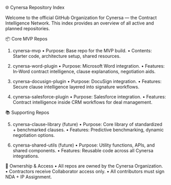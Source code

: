 🌐 Cynersa Repository Index

Welcome to the official GitHub Organization for Cynersa — the Contract Intelligence Network.
This index provides an overview of all active and planned repositories.

📦 Core MVP Repos

1. cynersa-mvp
	•	Purpose: Base repo for the MVP build.
	•	Contents: Starter code, architecture setup, shared resources.

2. cynersa-word-plugin
	•	Purpose: Microsoft Word integration.
	•	Features: In-Word contract intelligence, clause explanations, negotiation aids.

3. cynersa-docusign-plugin
	•	Purpose: DocuSign integration.
	•	Features: Secure clause intelligence layered into signature workflows.

4. cynersa-salesforce-plugin
	•	Purpose: Salesforce integration.
	•	Features: Contract intelligence inside CRM workflows for deal management.

📚 Supporting Repos

5. cynersa-clause-library (future)
	•	Purpose: Core library of standardized + benchmarked clauses.
	•	Features: Predictive benchmarking, dynamic negotiation options.

6. cynersa-shared-utils (future)
	•	Purpose: Utility functions, APIs, and shared components.
	•	Features: Reusable code across all Cynersa integrations.

🔐 Ownership & Access
	•	All repos are owned by the Cynersa Organization.
	•	Contractors receive Collaborator access only.
	•	All contributors must sign NDA + IP Assignment.
